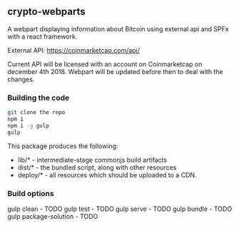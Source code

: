 ## crypto-webparts

A webpart displaying information about Bitcoin using external api and SPFx with a react framework.

External API: https://coinmarketcap.com/api/

Current API will be licensed with an account on Coinmarketcap on december 4th 2018. Webpart will be updated before then to deal with the changes.

### Building the code

```bash
git clone the repo
npm i
npm i -g gulp
gulp
```

This package produces the following:

* lib/* - intermediate-stage commonjs build artifacts
* dist/* - the bundled script, along with other resources
* deploy/* - all resources which should be uploaded to a CDN.

### Build options

gulp clean - TODO
gulp test - TODO
gulp serve - TODO
gulp bundle - TODO
gulp package-solution - TODO
